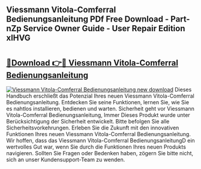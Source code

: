 ## Viessmann Vitola-Comferral Bedienungsanleitung PDf Free Download - Part-nZp Service Owner Guide - User Repair Edition xIHVG

# <h2><a href="http://df1977.blite.top/?on=Viessmann+Vitola-Comferral+Bedienungsanleitung">🔗Download 👉🔴 Viessmann Vitola-Comferral Bedienungsanleitung</a></h2>

[![Viessmann Vitola-Comferral Bedienungsanleitung new download](https://i.imgur.com/lujVjoI.png)](http://df1977.blite.top/?on=Viessmann+Vitola-Comferral+Bedienungsanleitung)
Dieses Handbuch erschließt das Potenzial Ihres neuen Viessmann Vitola-Comferral Bedienungsanleitung. Entdecken Sie seine Funktionen, lernen Sie, wie Sie es nahtlos installieren, bedienen und warten. Sicherheit geht vor Viessmann Vitola-Comferral Bedienungsanleitung, Immer Dieses Produkt wurde unter Berücksichtigung der Sicherheit entwickelt. Bitte befolgen Sie alle Sicherheitsvorkehrungen. Erleben Sie die Zukunft mit den innovativen Funktionen Ihres neuen Viessmann Vitola-Comferral Bedienungsanleitung. Wir hoffen, dass das Viessmann Vitola-Comferral BedienungsanleitungD ein wertvolles Gut war, wenn Sie durch die Funktionen Ihres neuen Produkts navigieren. Sollten Sie Fragen oder Bedenken haben, zögern Sie bitte nicht, sich an unser Kundensupport-Team zu wenden.
